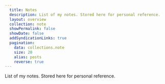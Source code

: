 ```yaml
---
  title: Notes
  description: List of my notes. Stored here for personal reference.
  layout: overview
  collection: note
  showPermalink: false
  showDate: false
  addSyndicationLinks: true
  pagination:
    data: collections.note
    size: 20
    alias: posts
    reverse: true
---
```

List of my notes. Stored here for personal reference.